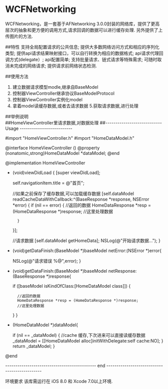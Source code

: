 # WCFNetworking
WCFNetworking，是一套基于AFNetworking 3.0.0封装的网络库，提供了更高层次的抽象和更方便的调用方式,请求回调的数据可以进行缓存处理. 另外提供了上传图片的方法.


##特性
支持全局配置请求的公共信息;
提供大多数网络访问方式和相应的序列化类型;
提供api请求结果映射接口，可以自行转换为相应的数据格式;
api请求代理回调方式(delegate）;
api配置简单;
支持批量请求、链式请求等特殊需求;
可随时取消未完成的网络请求;
提供请求前网络状态检测.

##使用方法

1. 建立数据请求模型modle,继承自BaseModel
2. 控制器ViewController继承协议BaseModelProtocol
3. 控制器ViewController实例化model
4. 拿着model读缓存数据,或者去请求数据
5.获取请求数据,进行处理


##举例说明   
##HomeViewController里请求数据,对数据处理
##---------------------------- Usage --------------------------

#import "HomeViewController.h"
#import "HomeDataModel.h"

@interface HomeViewController ()<BaseModelProtocol>
@property (nonatomic,strong)HomeDataModel *dataModel;
@end

@implementation HomeViewController

- (void)viewDidLoad {
    [super viewDidLoad];
    
    self.navigationItem.title = @"首页";
    
    //如果之前保存了缓存数据,可以加载缓存数据
    [self.dataModel readCacheDataWithCallback:^(BaseResponse *response, NSError *error) {
        if (nil == error) {
            //返回的数据
            HomeDataResponse *resp = (HomeDataResponse *)response;
            //这里处理数据

        }
    }];
    
    
    //请求数据
    [self.dataModel getHomeData];
    NSLog(@"开始请求数据...");
}

- (void)getDataFinish:(BaseModel *)baseModel netError:(NSError *)error{

    NSLog(@"请求错误 %@",error);
}

- (void)getDataFinish:(BaseModel *)baseModel netResponse:(BaseResponse *)response{

    if ([baseModel isKindOfClass:[HomeDataModel class]]) {
        
        //返回的数据
        HomeDataResponse *resp = (HomeDataResponse *)response;
        //这里处理数据
    }
}

- (HomeDataModel *)dataModel{

    if (nil == _dataModel) {
        //cache 缓存,下次进来可以直接读缓存数据
        _dataModel = [[HomeDataModel alloc]initWithDelegate:self cache:NO];
    }
    return _dataModel;
}

@end

--------------------------------------------- end ----------------------------------------------

环境要求
该库需运行在 iOS 8.0 和 Xcode 7.0以上环境.
